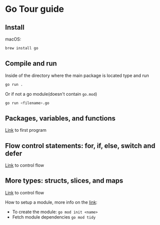 # Go Tour guide

## Install

macOS:

```bash
brew install go
```

## Compile and run

Inside of the directory where the main package is located type and run

```bash
go run .
```

Or if not a go module(doesn't contain `go.mod`)

```bash
go run <filename>.go
```

## Packages, variables, and functions

[Link](./0.packages-vars-functions/packagesVarsFunctions.go) to first program

## Flow control statements: for, if, else, switch and defer

[Link](./1.control-flow-statements/controlFlow.go) to control flow

## More types: structs, slices, and maps

[Link](.types/Types.go) to control flow

How to setup a module, more info on the [link](https://go.dev/doc/tutorial/getting-started):

* To create the module: `go mod init <name>`
* Fetch module dependencies `go mod tidy`

